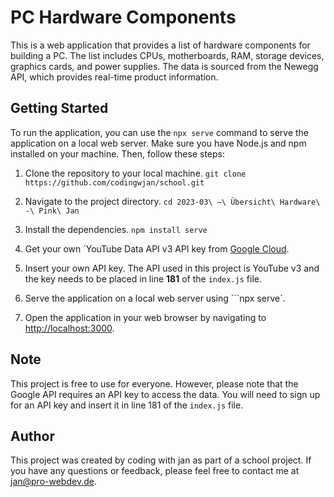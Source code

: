 # PC Hardware Components

This is a web application that provides a list of hardware components for building a PC. The list includes CPUs, motherboards, RAM, storage devices, graphics cards, and power supplies. The data is sourced from the Newegg API, which provides real-time product information.

## Getting Started

To run the application, you can use the `npx serve` command to serve the application on a local web server. Make sure you have Node.js and npm installed on your machine. Then, follow these steps:

1. Clone the repository to your local machine.
`git clone https://github.com/codingwjan/school.git`


2. Navigate to the project directory.
`cd 2023-03\ –\ Übersicht\ Hardware\ -\ Pink\ Jan`


3. Install the dependencies.
`npm install serve`

   
4. Get your own `YouTube Data API v3 API key from [Google Cloud](https://console.cloud.google.com/marketplace/product/google/youtube.googleapis.com?q=search&referrer=search&project=independent-bay-340717).

5. Insert your own API key. The API used in this project is YouTube v3 and the key needs to be placed in line **181** of the `index.js` file.


6. Serve the application on a local web server using ```npx serve`.


7. Open the application in your web browser by navigating to [http://localhost:3000](http://localhost:3000).

## Note

This project is free to use for everyone. However, please note that the Google API requires an API key to access the data. You will need to sign up for an API key and insert it in line 181 of the `index.js` file.

## Author

This project was created by coding with jan as part of a school project. If you have any questions or feedback, please feel free to contact me at [jan@pro-webdev.de](mailto:jan@pro-webdev.de).
